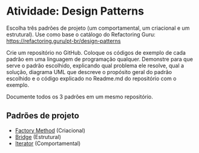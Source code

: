 # Atividade: Design Patterns

Escolha três padrões de projeto (um comportamental, um criacional e um estrutural). Use como base o catálogo do Refactoring Guru: https://refactoring.guru/pt-br/design-patterns

Crie um repositório no GitHub. Coloque os códigos de exemplo de cada padrão em uma linguagem de programação qualquer. Demonstre para que serve o padrão escolhido, explicando qual problema ele resolve, qual a solução, diagrama UML que descreve o propósito geral do padrão escolhido e o código explicado no Readme.md do repositório com o exemplo.

Documente todos os 3 padrões em um mesmo repositório.

## Padrões de projeto

- [Factory Method](./factory-method/factory-method.md) (Criacional)
- [Bridge](./briedge/bridge.md) (Estrutural)
- [Iterator](./iterator/iterator.md) (Comportamental)
